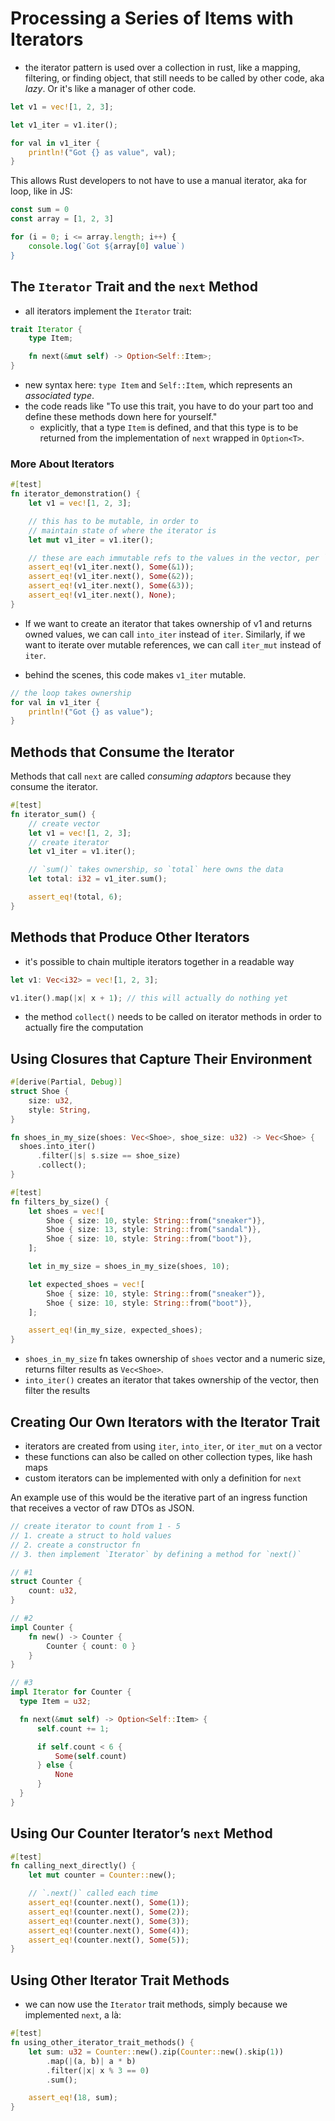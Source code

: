 # Processing a Series of Items with Iterators

- the iterator pattern is used over a collection in rust, like a mapping, filtering, or finding object, that still needs to be called by other code, aka _lazy_. Or it's like a manager of other code.

```rust
let v1 = vec![1, 2, 3];

let v1_iter = v1.iter();

for val in v1_iter {
    println!("Got {} as value", val);
}
```

This allows Rust developers to not have to use a manual iterator, aka for loop, like in JS:

```javascript
const sum = 0
const array = [1, 2, 3]

for (i = 0; i <= array.length; i++) {
    console.log(`Got ${array[0] value`)
} 
```

## The `Iterator` Trait and the `next` Method

- all iterators implement the `Iterator` trait:

```rust
trait Iterator {
    type Item;

    fn next(&mut self) -> Option<Self::Item>;
}
```

- new syntax here: `type Item` and `Self::Item`, which represents an _associated type_.
- the code reads like "To use this trait, you have to do your part too and define these methods down here for yourself."
  - explicitly, that a type `Item` is defined, and that this type is to be returned from the implementation of `next` wrapped in `Option<T>`.

### More About Iterators

```rust
#[test]
fn iterator_demonstration() {
    let v1 = vec![1, 2, 3];

    // this has to be mutable, in order to 
    // maintain state of where the iterator is
    let mut v1_iter = v1.iter();

    // these are each immutable refs to the values in the vector, per `iter()`
    assert_eq!(v1_iter.next(), Some(&1));
    assert_eq!(v1_iter.next(), Some(&2));
    assert_eq!(v1_iter.next(), Some(&3));
    assert_eq!(v1_iter.next(), None);
}
```
- If we want to create an iterator that takes ownership of v1 and returns owned values, we can call `into_iter` instead of `iter`. Similarly, if we want to iterate over mutable references, we can call `iter_mut` instead of `iter`.

- behind the scenes, this code makes `v1_iter` mutable.

```rust
// the loop takes ownership
for val in v1_iter {
    println!("Got {} as value");
}
```

## Methods that Consume the Iterator

Methods that call `next` are called *consuming adaptors* because they consume the iterator.

```rust
#[test]
fn iterator_sum() {
    // create vector
    let v1 = vec![1, 2, 3];
    // create iterator
    let v1_iter = v1.iter();

    // `sum()` takes ownership, so `total` here owns the data
    let total: i32 = v1_iter.sum();

    assert_eq!(total, 6);
}
```

## Methods that Produce Other Iterators

- it's possible to chain multiple iterators together in a readable way

```rust
let v1: Vec<i32> = vec![1, 2, 3];

v1.iter().map(|x| x + 1); // this will actually do nothing yet
```

- the method `collect()` needs to be called on iterator methods in order to actually fire the computation

## Using Closures that Capture Their Environment

```rust
#[derive(Partial, Debug)]
struct Shoe {
    size: u32,
    style: String,
}

fn shoes_in_my_size(shoes: Vec<Shoe>, shoe_size: u32) -> Vec<Shoe> {
  shoes.into_iter()
      .filter(|s| s.size == shoe_size)
      .collect();
}

#[test]
fn filters_by_size() {
    let shoes = vec![
        Shoe { size: 10, style: String::from("sneaker")},
        Shoe { size: 13, style: String::from("sandal")},
        Shoe { size: 10, style: String::from("boot")},
    ];

    let in_my_size = shoes_in_my_size(shoes, 10);

    let expected_shoes = vec![
        Shoe { size: 10, style: String::from("sneaker")},
        Shoe { size: 10, style: String::from("boot")},
    ];

    assert_eq!(in_my_size, expected_shoes);
}

```

- `shoes_in_my_size` fn takes ownership of `shoes` vector and a numeric size, returns filter results as `Vec<Shoe>`.
- `into_iter()` creates an iterator that takes ownership of the vector, then filter the results

## Creating Our Own Iterators with the Iterator Trait

- iterators are created from using `iter`, `into_iter`, or `iter_mut` on a vector
- these functions can also be called on other collection types, like hash maps
- custom iterators can be implemented with only a definition for `next`

An example use of this would be the iterative part of an ingress function that receives a vector of raw DTOs as JSON.  

```rust
// create iterator to count from 1 - 5
// 1. create a struct to hold values
// 2. create a constructor fn
// 3. then implement `Iterator` by defining a method for `next()`

// #1
struct Counter {
    count: u32,
}

// #2
impl Counter {
    fn new() -> Counter {
        Counter { count: 0 }
    }
}

// #3
impl Iterator for Counter {
  type Item = u32;

  fn next(&mut self) -> Option<Self::Item> {
      self.count += 1;

      if self.count < 6 {
          Some(self.count)
      } else {
          None
      }
  }
}
```

## Using Our Counter Iterator’s `next` Method

```rust
#[test]
fn calling_next_directly() {
    let mut counter = Counter::new();

    // `.next()` called each time
    assert_eq!(counter.next(), Some(1)); 
    assert_eq!(counter.next(), Some(2));
    assert_eq!(counter.next(), Some(3));
    assert_eq!(counter.next(), Some(4));
    assert_eq!(counter.next(), Some(5));
}

```

## Using Other Iterator Trait Methods

- we can now use the `Iterator` trait methods, simply because we implemented `next`, a là:

```rust
#[test]
fn using_other_iterator_trait_methods() {
    let sum: u32 = Counter::new().zip(Counter::new().skip(1))
        .map(|(a, b)| a * b)
        .filter(|x| x % 3 == 0)
        .sum();

    assert_eq!(18, sum);
}